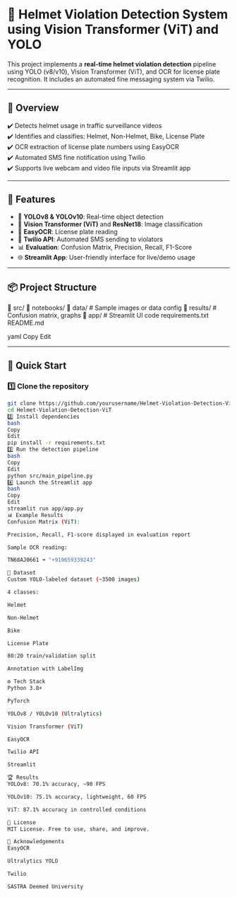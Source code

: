 # 🚨 Helmet Violation Detection System using Vision Transformer (ViT) and YOLO

This project implements a **real-time helmet violation detection** pipeline using YOLO (v8/v10), Vision Transformer (ViT), and OCR for license plate recognition. It includes an automated fine messaging system via Twilio.

---

## 🧭 Overview

✔️ Detects helmet usage in traffic surveillance videos  
✔️ Identifies and classifies: Helmet, Non-Helmet, Bike, License Plate  
✔️ OCR extraction of license plate numbers using EasyOCR  
✔️ Automated SMS fine notification using Twilio  
✔️ Supports live webcam and video file inputs via Streamlit app

---

## 🎯 Features

- 🔎 **YOLOv8 & YOLOv10**: Real-time object detection
- 🤖 **Vision Transformer (ViT)** and **ResNet18**: Image classification
- 📝 **EasyOCR**: License plate reading
- 📲 **Twilio API**: Automated SMS sending to violators
- 📊 **Evaluation**: Confusion Matrix, Precision, Recall, F1-Score
- 🌐 **Streamlit App**: User-friendly interface for live/demo usage

---

## 📦 Project Structure

📂 src/
📂 notebooks/
📂 data/ # Sample images or data config
📂 results/ # Confusion matrix, graphs
📂 app/ # Streamlit UI code
requirements.txt
README.md

yaml
Copy
Edit

---

## 🚀 Quick Start

### 1️⃣ Clone the repository
```bash
git clone https://github.com/yourusername/Helmet-Violation-Detection-ViT.git
cd Helmet-Violation-Detection-ViT
2️⃣ Install dependencies
bash
Copy
Edit
pip install -r requirements.txt
3️⃣ Run the detection pipeline
bash
Copy
Edit
python src/main_pipeline.py
4️⃣ Launch the Streamlit app
bash
Copy
Edit
streamlit run app/app.py
📊 Example Results
Confusion Matrix (ViT):

Precision, Recall, F1-score displayed in evaluation report

Sample OCR reading:

TN68AJ0661 ➜ "+919659339243"

🧪 Dataset
Custom YOLO-labeled dataset (~3500 images)

4 classes:

Helmet

Non-Helmet

Bike

License Plate

80:20 train/validation split

Annotation with LabelImg

⚙️ Tech Stack
Python 3.8+

PyTorch

YOLOv8 / YOLOv10 (Ultralytics)

Vision Transformer (ViT)

EasyOCR

Twilio API

Streamlit

🏆 Results
YOLOv8: 70.1% accuracy, ~90 FPS

YOLOv10: 75.1% accuracy, lightweight, 60 FPS

ViT: 87.1% accuracy in controlled conditions

📜 License
MIT License. Free to use, share, and improve.

🤝 Acknowledgements
EasyOCR

Ultralytics YOLO

Twilio

SASTRA Deemed University
